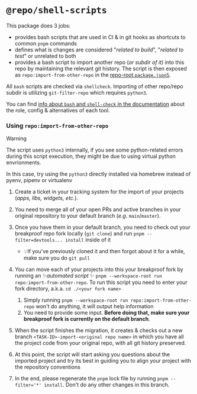 # `@repo/shell-scripts`

This package does 3 jobs:

- provides bash scripts that are used in CI & in git hooks as shortcuts to
  common `pnpm` commands
- defines what is changes are considered "_related to build_", "_related to
  test_" or unrelated to both
- provides a bash script to import another repo (_or subdir of it_) into this
  repo by maintaining the relevant git history. The script is then exposed as
  `repo:import-from-other-repo` in the
  [repo-root `package.json5`](../../../package.json5).

All `bash` scripts are checked via `shellcheck`. Importing of other repo/repo
subdir is utilizing `git-filter-repo` which requires `python3`.

You can find
[info about `bash` and `shell-check` in the documentation](../../../docs/tools-details.md)
about the role, config & alternatives of each tool.

<a name="using-import-from-other-repo"></a>

### Using `repo:import-from-other-repo`

> [!WARNING]
>
> The script uses `python3` internally, if you see some python-related errors
> during this script execution, they might be due to using virtual python
> envrionments.
>
> In this case, try using the `python3` directly installed via homebrew instead
> of pyenv, pipenv or virtualenv

1. Create a ticket in your tracking system for the import of your projects
   (_apps, libs, widgets, etc._).

2. You need to merge all of your open PRs and active branches in your original
   repository to your default branch (_e.g._ `main`/`master`).

3. Once you have them in your default branch, you need to check out your
   breakproof repo fork locally (`git clone`) and run
   `pnpm --filter=devtools... install` inside of it
   - 💡️If you've previously cloned it and then forgot about it for a while,
     make sure you do `git pull`
4. You can move each of your projects into this your breakproof fork by running
   an ✨️*automated script* ✨️
   `pnpm --workspace-root run repo:import-from-other-repo`. To run this script
   you need to enter your fork directory, a.k.a. `cd ./<your fork name>`
   1. Simply running `pnpm --workspace-root run repo:import-from-other-repo`
      won't do anything, it will output help information
   2. You need to provide some input. **Before doing that, make sure your
      breakproof fork is currently on the default branch**.
5. When the script finishes the migration, it creates & checks out a new branch
   `<TASK-ID>-import-<original repo name>` in which you have all the project
   code from your original repo, with all git history preserved.
6. At this point, the script will start asking you questions about the imported
   project and try its best in guiding you to align your project with the
   repository conventions
7. In the end, please regenerate the `pnpm` lock file by running
   `pnpm --filter='*' install`. Don't do any other changes in this branch.

